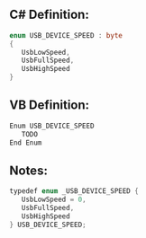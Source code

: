 
## C# Definition:
```cs
enum USB_DEVICE_SPEED : byte
{
   UsbLowSpeed,
   UsbFullSpeed,
   UsbHighSpeed
}
```

## VB Definition:
```cs
Enum USB_DEVICE_SPEED
   TODO
End Enum
```

## Notes:
```cs
typedef enum _USB_DEVICE_SPEED {
   UsbLowSpeed = 0,
   UsbFullSpeed,
   UsbHighSpeed
} USB_DEVICE_SPEED;
```
